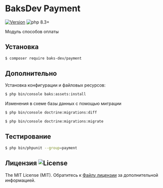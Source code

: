 # BaksDev Payment

[![Version](https://img.shields.io/badge/version-7.1.6-blue)](https://github.com/baks-dev/payment/releases)
![php 8.3+](https://img.shields.io/badge/php-min%208.3-red.svg)

Модуль способов оплаты

## Установка

``` bash
$ composer require baks-dev/payment
```

## Дополнительно

Установка конфигурации и файловых ресурсов:

``` bash
$ php bin/console baks:assets:install
```

Изменения в схеме базы данных с помощью миграции

``` bash
$ php bin/console doctrine:migrations:diff

$ php bin/console doctrine:migrations:migrate
```

## Тестирование

``` bash
$ php bin/phpunit --group=payment
```


## Лицензия ![License](https://img.shields.io/badge/MIT-green)

The MIT License (MIT). Обратитесь к [Файлу лицензии](LICENSE.md) за дополнительной информацией.

